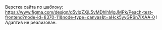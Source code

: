 Верстка сайта по шаблону: https://www.figma.com/design/d5vlqZXjL5vMDhIhMgJMPk/Peach-test-frontend?node-id=8370-11&node-type=canvas&t=aHck5yyGR6n7iXAA-0
!Адаптив не реализован.
